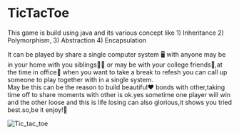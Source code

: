 <h1>TicTacToe</h1>
This game is build using java and its various concept like
1) Inheritance
2) Polymorphism,
3) Abstraction
4) Encapsulation

<p>It can be played by share a single computer system 🖥️ with anyone may be in your home with you siblings👨‍👦 or may be with your college friends💑,at the time in office🏢 when you want to take a break to refesh you can call up someone to play together with in a single system.
<br>
May be this can be the reason to build beautiful❤️ bonds with other,taking time off to share moments with other is ok.yes sometime one player will win and the other loose and this is life losing can also glorious,it shows you tried best.so,be it enjoy!🎉</p>
 
 
![Tic_tac_toe](https://github.com/Satyapt001/Tic_tac_toe/assets/126075100/38a08abd-cd52-4e92-b56d-e112ff58812a)
